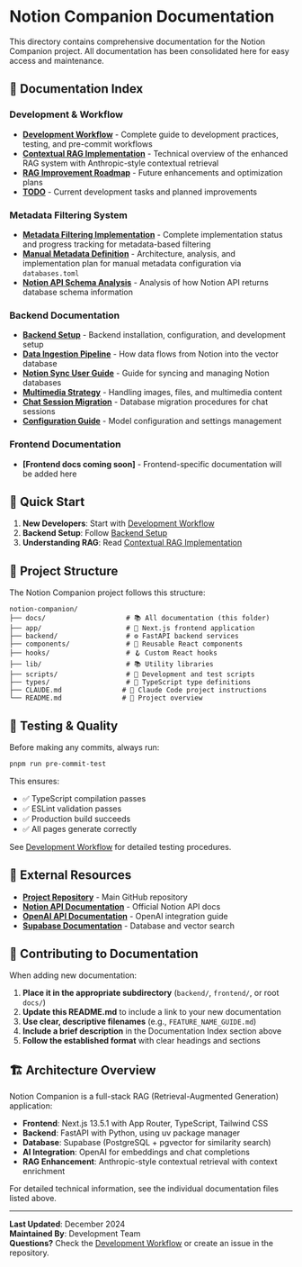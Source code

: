 # Notion Companion Documentation

This directory contains comprehensive documentation for the Notion Companion project. All documentation has been consolidated here for easy access and maintenance.

## 📖 Documentation Index

### Development & Workflow
- **[Development Workflow](DEVELOPMENT_WORKFLOW.md)** - Complete guide to development practices, testing, and pre-commit workflows
- **[Contextual RAG Implementation](CONTEXTUAL_RAG_IMPLEMENTATION.md)** - Technical overview of the enhanced RAG system with Anthropic-style contextual retrieval
- **[RAG Improvement Roadmap](RAG_IMPROVEMENT_ROADMAP.md)** - Future enhancements and optimization plans
- **[TODO](TODO.md)** - Current development tasks and planned improvements

### Metadata Filtering System
- **[Metadata Filtering Implementation](METADATA_FILTERING_IMPLEMENTATION.md)** - Complete implementation status and progress tracking for metadata-based filtering
- **[Manual Metadata Definition](MANUAL_METADATA_DEFINITION.md)** - Architecture, analysis, and implementation plan for manual metadata configuration via `databases.toml`
- **[Notion API Schema Analysis](NOTION_API_SCHEMA_ANALYSIS.md)** - Analysis of how Notion API returns database schema information

### Backend Documentation
- **[Backend Setup](backend/BACKEND_SETUP.md)** - Backend installation, configuration, and development setup
- **[Data Ingestion Pipeline](backend/DATA_INGESTION_PIPELINE.md)** - How data flows from Notion into the vector database
- **[Notion Sync User Guide](backend/NOTION_SYNC_USER_GUIDE.md)** - Guide for syncing and managing Notion databases
- **[Multimedia Strategy](backend/MULTIMEDIA_STRATEGY.md)** - Handling images, files, and multimedia content
- **[Chat Session Migration](backend/CHAT_SESSION_STATUS_MIGRATION.md)** - Database migration procedures for chat sessions
- **[Configuration Guide](backend/CONFIG_GUIDE.md)** - Model configuration and settings management

### Frontend Documentation
- **[Frontend docs coming soon]** - Frontend-specific documentation will be added here

## 🚀 Quick Start

1. **New Developers**: Start with [Development Workflow](DEVELOPMENT_WORKFLOW.md)
2. **Backend Setup**: Follow [Backend Setup](backend/BACKEND_SETUP.md)
3. **Understanding RAG**: Read [Contextual RAG Implementation](CONTEXTUAL_RAG_IMPLEMENTATION.md)

## 📁 Project Structure

The Notion Companion project follows this structure:

```
notion-companion/
├── docs/                    # 📚 All documentation (this folder)
├── app/                     # 🎨 Next.js frontend application
├── backend/                 # ⚙️ FastAPI backend services
├── components/              # 🧱 Reusable React components
├── hooks/                   # 🪝 Custom React hooks
├── lib/                     # 📚 Utility libraries
├── scripts/                 # 🔧 Development and test scripts
├── types/                   # 📝 TypeScript type definitions
├── CLAUDE.md               # 🤖 Claude Code project instructions
└── README.md               # 📖 Project overview
```

## 🧪 Testing & Quality

Before making any commits, always run:

```bash
pnpm run pre-commit-test
```

This ensures:
- ✅ TypeScript compilation passes
- ✅ ESLint validation passes
- ✅ Production build succeeds
- ✅ All pages generate correctly

See [Development Workflow](DEVELOPMENT_WORKFLOW.md) for detailed testing procedures.

## 🔗 External Resources

- **[Project Repository](https://github.com/your-org/notion-companion)** - Main GitHub repository
- **[Notion API Documentation](https://developers.notion.com/)** - Official Notion API docs
- **[OpenAI API Documentation](https://platform.openai.com/docs)** - OpenAI integration guide
- **[Supabase Documentation](https://supabase.com/docs)** - Database and vector search

## 📝 Contributing to Documentation

When adding new documentation:

1. **Place it in the appropriate subdirectory** (`backend/`, `frontend/`, or root `docs/`)
2. **Update this README.md** to include a link to your new documentation
3. **Use clear, descriptive filenames** (e.g., `FEATURE_NAME_GUIDE.md`)
4. **Include a brief description** in the Documentation Index section above
5. **Follow the established format** with clear headings and sections

## 🏗️ Architecture Overview

Notion Companion is a full-stack RAG (Retrieval-Augmented Generation) application:

- **Frontend**: Next.js 13.5.1 with App Router, TypeScript, Tailwind CSS
- **Backend**: FastAPI with Python, using uv package manager
- **Database**: Supabase (PostgreSQL + pgvector for similarity search)
- **AI Integration**: OpenAI for embeddings and chat completions
- **RAG Enhancement**: Anthropic-style contextual retrieval with context enrichment

For detailed technical information, see the individual documentation files listed above.

---

**Last Updated**: December 2024  
**Maintained By**: Development Team  
**Questions?** Check the [Development Workflow](DEVELOPMENT_WORKFLOW.md) or create an issue in the repository.